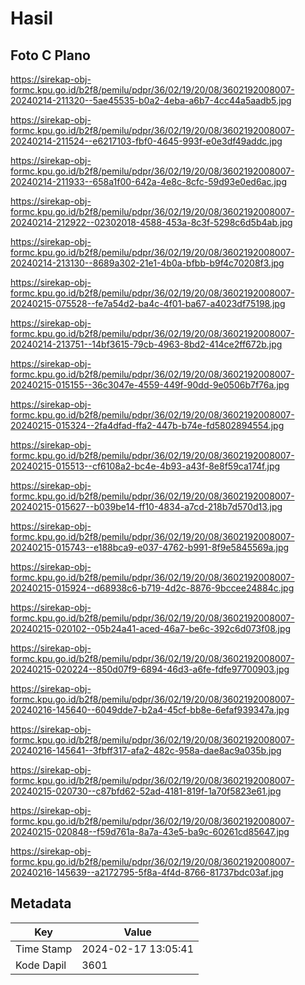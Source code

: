 # Hasil

## Foto C Plano

https://sirekap-obj-formc.kpu.go.id/b2f8/pemilu/pdpr/36/02/19/20/08/3602192008007-20240214-211320--5ae45535-b0a2-4eba-a6b7-4cc44a5aadb5.jpg

https://sirekap-obj-formc.kpu.go.id/b2f8/pemilu/pdpr/36/02/19/20/08/3602192008007-20240214-211524--e6217103-fbf0-4645-993f-e0e3df49addc.jpg

https://sirekap-obj-formc.kpu.go.id/b2f8/pemilu/pdpr/36/02/19/20/08/3602192008007-20240214-211933--658a1f00-642a-4e8c-8cfc-59d93e0ed6ac.jpg

https://sirekap-obj-formc.kpu.go.id/b2f8/pemilu/pdpr/36/02/19/20/08/3602192008007-20240214-212922--02302018-4588-453a-8c3f-5298c6d5b4ab.jpg

https://sirekap-obj-formc.kpu.go.id/b2f8/pemilu/pdpr/36/02/19/20/08/3602192008007-20240214-213130--8689a302-21e1-4b0a-bfbb-b9f4c70208f3.jpg

https://sirekap-obj-formc.kpu.go.id/b2f8/pemilu/pdpr/36/02/19/20/08/3602192008007-20240215-075528--fe7a54d2-ba4c-4f01-ba67-a4023df75198.jpg

https://sirekap-obj-formc.kpu.go.id/b2f8/pemilu/pdpr/36/02/19/20/08/3602192008007-20240214-213751--14bf3615-79cb-4963-8bd2-414ce2ff672b.jpg

https://sirekap-obj-formc.kpu.go.id/b2f8/pemilu/pdpr/36/02/19/20/08/3602192008007-20240215-015155--36c3047e-4559-449f-90dd-9e0506b7f76a.jpg

https://sirekap-obj-formc.kpu.go.id/b2f8/pemilu/pdpr/36/02/19/20/08/3602192008007-20240215-015324--2fa4dfad-ffa2-447b-b74e-fd5802894554.jpg

https://sirekap-obj-formc.kpu.go.id/b2f8/pemilu/pdpr/36/02/19/20/08/3602192008007-20240215-015513--cf6108a2-bc4e-4b93-a43f-8e8f59ca174f.jpg

https://sirekap-obj-formc.kpu.go.id/b2f8/pemilu/pdpr/36/02/19/20/08/3602192008007-20240215-015627--b039be14-ff10-4834-a7cd-218b7d570d13.jpg

https://sirekap-obj-formc.kpu.go.id/b2f8/pemilu/pdpr/36/02/19/20/08/3602192008007-20240215-015743--e188bca9-e037-4762-b991-8f9e5845569a.jpg

https://sirekap-obj-formc.kpu.go.id/b2f8/pemilu/pdpr/36/02/19/20/08/3602192008007-20240215-015924--d68938c6-b719-4d2c-8876-9bccee24884c.jpg

https://sirekap-obj-formc.kpu.go.id/b2f8/pemilu/pdpr/36/02/19/20/08/3602192008007-20240215-020102--05b24a41-aced-46a7-be6c-392c6d073f08.jpg

https://sirekap-obj-formc.kpu.go.id/b2f8/pemilu/pdpr/36/02/19/20/08/3602192008007-20240215-020224--850d07f9-6894-46d3-a6fe-fdfe97700903.jpg

https://sirekap-obj-formc.kpu.go.id/b2f8/pemilu/pdpr/36/02/19/20/08/3602192008007-20240216-145640--6049dde7-b2a4-45cf-bb8e-6efaf939347a.jpg

https://sirekap-obj-formc.kpu.go.id/b2f8/pemilu/pdpr/36/02/19/20/08/3602192008007-20240216-145641--3fbff317-afa2-482c-958a-dae8ac9a035b.jpg

https://sirekap-obj-formc.kpu.go.id/b2f8/pemilu/pdpr/36/02/19/20/08/3602192008007-20240215-020730--c87bfd62-52ad-4181-819f-1a70f5823e61.jpg

https://sirekap-obj-formc.kpu.go.id/b2f8/pemilu/pdpr/36/02/19/20/08/3602192008007-20240215-020848--f59d761a-8a7a-43e5-ba9c-60261cd85647.jpg

https://sirekap-obj-formc.kpu.go.id/b2f8/pemilu/pdpr/36/02/19/20/08/3602192008007-20240216-145639--a2172795-5f8a-4f4d-8766-81737bdc03af.jpg


## Metadata

| Key        | Value               |
| ---------- | ------------------- |
| Time Stamp | 2024-02-17 13:05:41 |
| Kode Dapil | 3601                |



